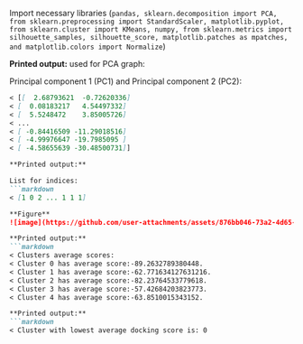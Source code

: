 Import necessary libraries (`pandas, sklearn.decomposition import PCA, from sklearn.preprocessing import StandardScaler, matplotlib.pyplot, from sklearn.cluster import KMeans, numpy, from sklearn.metrics import silhouette_samples, silhouette_score, matplotlib.patches as mpatches, and matplotlib.colors import Normalize`)

**Printed output:** used for PCA graph:

Principal component 1 (PC1) and Principal component 2 (PC2):
```markdown
< [[  2.68793621  -0.72620336]
< [  0.08183217   4.54497332]
< [  5.5248472    3.85005726]
< ...
< [ -0.84416509 -11.29018516]
< [ -4.99976647 -19.7985095 ]
< [ -4.58655639 -30.48500731]]

**Printed output:**

List for indices:
```markdown
< [1 0 2 ... 1 1 1]

**Figure**
![image](https://github.com/user-attachments/assets/876bb046-73a2-4d65-8d59-1a839b967b0d)

**Printed output:**
```markdown
< Clusters average scores:
< Cluster 0 has average score:-89.2632789380448.
< Cluster 1 has average score:-62.771634127631216.
< Cluster 2 has average score:-82.23764533779618.
< Cluster 3 has average score:-57.42684203823773.
< Cluster 4 has average score:-63.8510015343152.

**Printed output:**
```markdown
< Cluster with lowest average docking score is: 0
